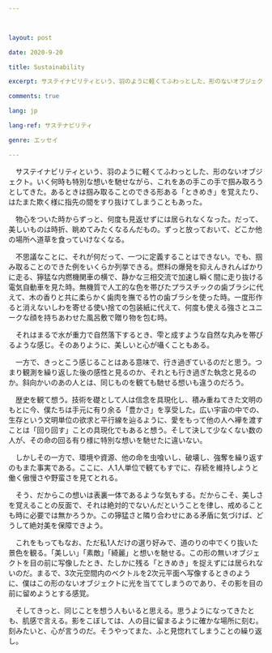 ```yaml
---

  

layout: post

date: 2020-9-20

title: Sustainability

excerpt: サステイナビリティという、羽のように軽くてふわっとした、形のないオブジェクト。いく何時も特別な想いを馳せながら、これをあの手この手で掴み取ろうとしてきた。あるときは掴み取ることのできる形ある「ときめき」を覚えたり、はたまた欺く様に指先の間をすり抜けてしまうこともあった。

comments: true

lang: jp

lang-ref: サステナビリティ

genre: エッセイ

---
```


  

　サステイナビリティという、羽のように軽くてふわっとした、形のないオブジェクト。いく何時も特別な想いを馳せながら、これをあの手この手で掴み取ろうとしてきた。あるときは掴み取ることのできる形ある「ときめき」を覚えたり、はたまた欺く様に指先の間をすり抜けてしまうこともあった。

  

　物心をついた時からずっと、何度も見返せずには居られなくなった。だって、美しいものは時折、眺めてみたくなるんだもの。ずっと放っておいて、どこか他の場所へ道草を食っていけなくなる。

  

　不思議なことに、それが何だって、一つに定義することはできない。でも、掴み取ることのできた例をいくらか列挙できる。燃料の爆発を抑えんきれんばかりに走る、獰猛な内燃機関車の横で、静かな三相交流で加速し瞬く間に走り抜ける電気自動車を見た時。無機質で人工的な色を帯びたプラスチックの歯ブラシに代えて、木の香りと共に柔らかく歯肉を撫でる竹の歯ブラシを使った時。一度形作ると消えないしわを寄せる使い捨ての包装紙に代えて、何度も使える強さとユニークな顔を持ちあわせた風呂敷で贈り物を包む時。

  

　それはまるで水が重力で自然落下するとき、雫と成すような自然な丸みを帯びるような感じ。そのありように、美しいと心が囁くこともある。

  

　一方で、きっとこう感じることはある意味で、行き過ぎているのだと思う。つまり観測を繰り返した後の感性と見るのか、それとも行き過ぎた執念と見るのか。斜向かいのあの人とは、同じものを観ても馳せる想いも違うのだろう。

  

　歴史を観て想う。技術を礎として人は信念を具現化し、積み重ねてきた文明のもとに今、僕たちは手元に有り余る「豊かさ」を享受した。広い宇宙の中での、生存という文明単位の欲求と平行線を辿るように、愛をもって他の人へ襷を渡すことは「回り回す」ことの具現化でもあると想う。そして決して少なくない数の人が、その命の回る有り様に特別な想いを馳せたに違いない。

  

　しかしその一方で、環境や資源、他の命を虫喰いし、破壊し、強奪を繰り返すのもまた事実である。ここに、人1人単位で観てもすでに、存続を維持しようと働く傲慢さや野蛮さを見てとれる。

  

　そう、だからこの想いは表裏一体であるような気もする。だからこそ、美しさを覚えることの反面で、それは絶対的でないんだということを律し、戒めることも時に必要では無かろうか。この獰猛さと隣り合わせにある矛盾に気づけば、どうして絶対美を保障できよう。

  

　これをもってもなお、ただ私1人だけの選り好みで、道のりの中でくり抜いた景色を観る。「美しい」「素敵」「綺麗」と想いを馳せる。この形の無いオブジェクトを目の前に写像したとき、たしかに残る「ときめき」を捉えずには居られないのだ。まるで、3次元空間内のベクトルを2次元平面へ写像するときのように、僕はこの形のないオブジェクトに光を当ててしまうのであり、その影を目の前に留めようとする感覚。

  

　そしてきっと、同じことを想う人もいると思える。思うようになってきたとも、肌感で言える。影をこぼしては、人の目に留まるように確かな場所に刻む。刻みたいと、心が言うのだ。そうやってまた、ふと見惚れてしまうことの繰り返し。